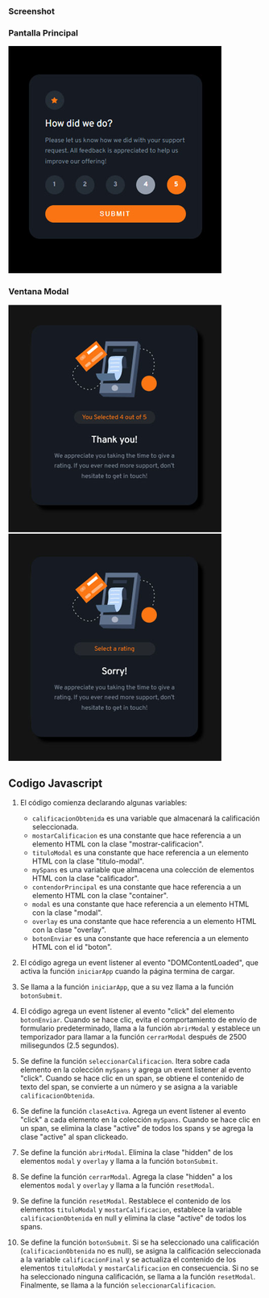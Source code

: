 ### Screenshot
### Pantalla Principal
![](./design/principal.jpg)
### Ventana Modal
![](./design/modal1.jpg)
![](./design/modal2.jpg)


## Codigo Javascript
1. El código comienza declarando algunas variables:
   - `calificacionObtenida` es una variable que almacenará la calificación seleccionada.
   - `mostarCalificacion` es una constante que hace referencia a un elemento HTML con la clase "mostrar-calificacion".
   - `tituloModal` es una constante que hace referencia a un elemento HTML con la clase "titulo-modal".
   - `mySpans` es una variable que almacena una colección de elementos HTML con la clase "calificador".
   - `contendorPrincipal` es una constante que hace referencia a un elemento HTML con la clase "container".
   - `modal` es una constante que hace referencia a un elemento HTML con la clase "modal".
   - `overlay` es una constante que hace referencia a un elemento HTML con la clase "overlay".
   - `botonEnviar` es una constante que hace referencia a un elemento HTML con el id "boton".

2. El código agrega un event listener al evento "DOMContentLoaded", que activa la función `iniciarApp` cuando la página termina de cargar.

3. Se llama a la función `iniciarApp`, que a su vez llama a la función `botonSubmit`.

4. El código agrega un event listener al evento "click" del elemento `botonEnviar`. Cuando se hace clic, evita el comportamiento de envío de formulario predeterminado, llama a la función `abrirModal` y establece un temporizador para llamar a la función `cerrarModal` después de 2500 milisegundos (2.5 segundos).

5. Se define la función `seleccionarCalificacion`. Itera sobre cada elemento en la colección `mySpans` y agrega un event listener al evento "click". Cuando se hace clic en un span, se obtiene el contenido de texto del span, se convierte a un número y se asigna a la variable `calificacionObtenida`.

6. Se define la función `claseActiva`. Agrega un event listener al evento "click" a cada elemento en la colección `mySpans`. Cuando se hace clic en un span, se elimina la clase "active" de todos los spans y se agrega la clase "active" al span clickeado.

7. Se define la función `abrirModal`. Elimina la clase "hidden" de los elementos `modal` y `overlay` y llama a la función `botonSubmit`.

8. Se define la función `cerrarModal`. Agrega la clase "hidden" a los elementos `modal` y `overlay` y llama a la función `resetModal`.

9. Se define la función `resetModal`. Restablece el contenido de los elementos `tituloModal` y `mostarCalificacion`, establece la variable `calificacionObtenida` en null y elimina la clase "active" de todos los spans.

10. Se define la función `botonSubmit`. Si se ha seleccionado una calificación (`calificacionObtenida` no es null), se asigna la calificación seleccionada a la variable `calificacionFinal` y se actualiza el contenido de los elementos `tituloModal` y `mostarCalificacion` en consecuencia. Si no se ha seleccionado ninguna calificación, se llama a la función `resetModal`. Finalmente, se llama a la función `seleccionarCalificacion`.
